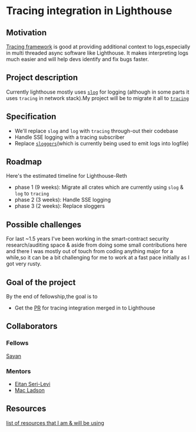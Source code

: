 # Tracing integration in Lighthouse
## Motivation

[Tracing framework](https://slog.rs/) is good at providing additional context to logs,especially in multi threaded async software like Lighthouse. It makes interpreting logs much easier and will help devs identify and fix bugs faster. 
## Project description
Currently lighthouse mostly uses [`slog`](https://slog.rs/) for logging (although in some parts it uses `tracing` in network stack).My project will be to migrate it all to [`tracing`](https://docs.rs/tracing/latest/tracing/)

## Specification
- We'll replace `slog` and `log` with `tracing` through-out their codebase
- Handle SSE logging with a tracing subscriber
- Replace [`sloggers`](https://github.com/sile/sloggers)(which is currently being used to emit logs into logfile) 

## Roadmap
Here's the estimated timeline for Lighthouse-Reth
- phase 1 (9 weeks): Migrate all crates which are currently using `slog` & `log` to `tracing`
- phase 2 (3 weeks): Handle SSE logging
- phase 3 (2 weeks): Replace sloggers
    


## Possible challenges

For last ~1.5 years I've been working in the smart-contract security research/auditing space & aside from doing some small contributions here and there I was mostly out of touch from coding anything major for a while,so it can be a bit challenging for me to work at a fast pace initially as I got very rusty.

## Goal of the project
By the end of fellowship,the goal is to 
- Get the [PR](https://github.com/sigp/lighthouse/pull/6339) for tracing integration merged in to Lighthouse


## Collaborators

### Fellows 

[Sayan](https://github.com/ThreeHrSleep/)

### Mentors
- [Eitan Seri-Levi](https://github.com/eserilev)
- [Mac Ladson](https://github.com/macladson)

## Resources

[list of resources that I am & will be using](https://hackmd.io/@threehrsleep/list-of-resources-for-my-epf-project)